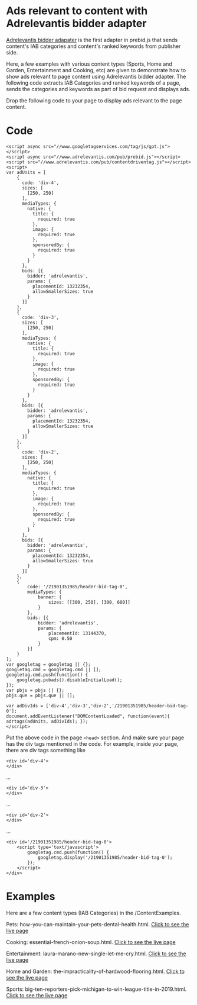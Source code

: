 # Ads relevant to content with Adrelevantis bidder adapter
[Adrelevantis bidder adapater](https://docs.prebid.org/dev-docs/bidders/adrelevantis.html) is the first adapter in prebid.js that sends content's IAB categories and content's ranked keywords from publisher side. 

Here, a few examples with various content types (Sports, Home and Garden, Entertainment and Cooking, etc) are given to demonstrate how to show ads relevant to page content using Adrelevantis bidder adapter. The following code extracts IAB Categories and ranked keywords of a page, sends the categories and keywords as part of bid request and displays ads.

Drop the following code to your page to display ads relevant to the page content.

# Code

```
<script async src="//www.googletagservices.com/tag/js/gpt.js"></script>
<script async src="//www.adrelevantis.com/pub/prebid.js"></script>
<script src="//www.adrelevantis.com/pub/contentdriventag.js"></script>
<script>
var adUnits = [
	{
	  code: 'div-4',
	  sizes: [
		[250, 250]
	  ],
	  mediaTypes: {
		native: {
		  title: {
			required: true
		  },
		  image: {
			required: true
		  },
		  sponsoredBy: {
			required: true
		  }
		}
	  },
	  bids: [{
		bidder: 'adrelevantis',
		params: {
		  placementId: 13232354,
		  allowSmallerSizes: true
		}
	  }]
	},
	{
	  code: 'div-3',
	  sizes: [
		[250, 250]
	  ],
	  mediaTypes: {
		native: {
		  title: {
			required: true
		  },
		  image: {
			required: true
		  },
		  sponsoredBy: {
			required: true
		  }
		}
	  },
	  bids: [{
		bidder: 'adrelevantis',
		params: {
		  placementId: 13232354,
		  allowSmallerSizes: true
		}
	  }]
	},
	{
	  code: 'div-2',
	  sizes: [
		[250, 250]
	  ],
	  mediaTypes: {
		native: {
		  title: {
			required: true
		  },
		  image: {
			required: true
		  },
		  sponsoredBy: {
			required: true
		  }
		}
	  },
	  bids: [{
		bidder: 'adrelevantis',
		params: {
		  placementId: 13232354,
		  allowSmallerSizes: true
		}
	  }]
	},
	{
		code: '/21901351985/header-bid-tag-0',
		mediaTypes: {
			banner: {
				sizes: [[300, 250], [300, 600]]
			}
		},
		bids: [{
			bidder: 'adrelevantis',
			params: {
				placementId: 13144370,
				cpm: 0.50
			}
		}]
	}
];
var googletag = googletag || {};
googletag.cmd = googletag.cmd || [];
googletag.cmd.push(function() {
	googletag.pubads().disableInitialLoad();
});
var pbjs = pbjs || {};
pbjs.que = pbjs.que || [];

var adDivIds = ['div-4','div-3','div-2','/21901351985/header-bid-tag-0'];
document.addEventListener("DOMContentLoaded", function(event){ adrtags(adUnits, adDivIds); });
</script>
```

Put the above code in the page ```<head>``` section. And make sure your page has the div tags mentioned in the code. For example, inside your page, there are div tags something like
```
<div id='div-4'>
</div>
```
...

```
<div id='div-3'>
</div>
```
...

```
<div id='div-2'>
</div>
```
...

```
<div id='/21901351985/header-bid-tag-0'>
	<script type='text/javascript'>
		googletag.cmd.push(function() {
			googletag.display('/21901351985/header-bid-tag-0');
		});
	</script>
</div>
```
# Examples
Here are a few content types (IAB Categories) in the /ContentExamples.

Pets: how-you-can-maintain-your-pets-dental-health.html.
[Click to see the live page](https://www.adrelevantis.com/hb/how-you-can-maintain-your-pets-dental-health.html)

Cooking: essential-french-onion-soup.html.
[Click to see the live page](https://www.adrelevantis.com/hb/essential-french-onion-soup.html)

Entertainment: laura-marano-new-single-let-me-cry.html.
[Click to see the live page](https://www.adrelevantis.com/hb/laura-marano-new-single-let-me-cry.html)

Home and Garden: the-impracticality-of-hardwood-flooring.html.
[Click to see the live page](https://www.adrelevantis.com/hb/the-impracticality-of-hardwood-flooring.html)

Sports: big-ten-reporters-pick-michigan-to-win-league-title-in-2019.html.
[Click to see the live page](https://www.adrelevantis.com/hb/big-ten-reporters-pick-michigan-to-win-league-title-in-2019.html)

